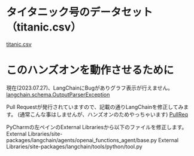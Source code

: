 
# タイタニック号のデータセット（titanic.csv）

[titanic.csv](https://github.com/jorisvandenbossche/pandas-tutorial/blob/master/data/titanic.csv)


# このハンズオンを動作させるために

現在(2023.07.27)、LangChainにBugがありグラフ表示が行えません。
[langchain.schema.OutputParserException](https://github.com/langchain-ai/langchain/issues/7001)

Pull Requestが発行されていますので、記載の通りLangChainを修正してみます。
(通常こんな事はしませんが、ハンズオンのためやっちゃいます)
[PullReq](https://github.com/langchain-ai/langchain/compare/master...vai0:langchain:master)

PyCharmの左ペインのExternal Librariesから以下のファイルを修正します。
External Libraries/site-packages/langchain/agents/openai_functions_agent/base.py
External Libraries/site-packages/langchain/tools/python/tool.py
